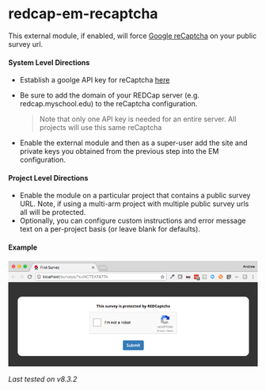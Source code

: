 # redcap-em-recaptcha
This external module, if enabled, will force [Google reCaptcha](https://developers.google.com/recaptcha/) on your public survey url.
 
#### System Level Directions
 * Establish a goolge API key for reCaptcha [here](https://www.google.com/recaptcha/admin#list)
 * Be sure to add the domain of your REDCap server (e.g. redcap.myschool.edu) to the reCaptcha configuration.
 
   > Note that only one API key is needed for an entire server.  All projects will use this same reCaptcha
 * Enable the external module and then as a super-user add the site and private keys you obtained from the previous step into the EM configuration.

#### Project Level Directions
 * Enable the module on a particular project that contains a public survey URL.  Note, if using a multi-arm project with multiple public survey urls all will be protected.
 * Optionally, you can configure custom instructions and error message text on a per-project basis (or leave blank for defaults).  
 
#### Example
![Example REDCaptcha Survey](docs/example.png)
 
*Last tested on v8.3.2*
 
